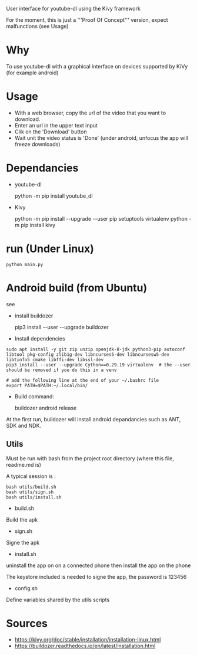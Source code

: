 User interface for youtube-dl using the Kivy framework

For the moment, this is just a '''Proof Of Concept''' version, expect malfunctions (see Usage)

# Why

To use youtube-dl with a graphical interface on devices supported by KiVy (for example android)

# Usage

* With a web browser, copy the url of the video that you want to download.
* Enter an url in the upper text input
* Clik on the 'Download' button
* Wait unit the video status is 'Done' (under android, unfocus the app will freeze downloads)

# Dependancies

* youtube-dl

	python -m pip install youtube_dl

* Kivy

	python -m pip install --upgrade --user pip setuptools virtualenv
	python -m pip install kivy

# run (Under Linux)

	python main.py


# Android build (from Ubuntu)

see

* install buildozer

	pip3 install --user --upgrade buildozer

* Install dependencies


```
sudo apt install -y git zip unzip openjdk-8-jdk python3-pip autoconf libtool pkg-config zlib1g-dev libncurses5-dev libncursesw5-dev libtinfo5 cmake libffi-dev libssl-dev
pip3 install --user --upgrade Cython==0.29.19 virtualenv  # the --user should be removed if you do this in a venv

# add the following line at the end of your ~/.bashrc file
export PATH=$PATH:~/.local/bin/
```

* Build command:

	buildozer android release

At the first run, buildozer will install android depandancies such as ANT, SDK and NDK.

## Utils

Must be run with bash from the project root directory (where this file, readme.md is)

A typical session is :

```
bash utils/build.sh
bash utils/sign.sh
bash utils/install.sh
```

* build.sh

Build the apk

* sign.sh

Signe the apk

* install.sh

uninstall the app on on a connected phone then install the app on the phone

The keystore included is needed to signe the app, the password is 123456

* config.sh

Define  variables shared by the utils scripts


# Sources

* https://kivy.org/doc/stable/installation/installation-linux.html
* https://buildozer.readthedocs.io/en/latest/installation.html
